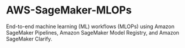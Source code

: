 # AWS-SageMaker-MLOPs
End-to-end machine learning (ML) workflows (MLOPs) using Amazon SageMaker Pipelines, Amazon SageMaker Model Registry, and Amazon SageMaker Clarify.

